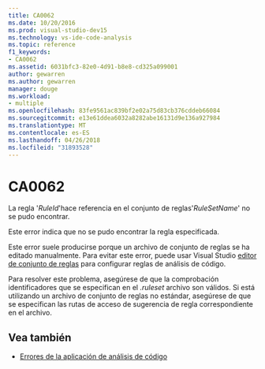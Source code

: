 ```yaml
---
title: CA0062
ms.date: 10/20/2016
ms.prod: visual-studio-dev15
ms.technology: vs-ide-code-analysis
ms.topic: reference
f1_keywords:
- CA0062
ms.assetid: 6031bfc3-82e0-4d91-b8e8-cd325a099001
author: gewarren
ms.author: gewarren
manager: douge
ms.workload:
- multiple
ms.openlocfilehash: 83fe9561ac839bf2e02a75d83cb376cddeb66084
ms.sourcegitcommit: e13e61ddea6032a8282abe16131d9e136a927984
ms.translationtype: MT
ms.contentlocale: es-ES
ms.lasthandoff: 04/26/2018
ms.locfileid: "31893528"
---
```

# <a name="ca0062"></a>CA0062

La regla '*RuleId*'hace referencia en el conjunto de reglas'*RuleSetName*' no se pudo encontrar.

Este error indica que no se pudo encontrar la regla especificada.

Este error suele producirse porque un archivo de conjunto de reglas se ha editado manualmente. Para evitar este error, puede usar Visual Studio [editor de conjunto de reglas](../code-quality/working-in-the-code-analysis-rule-set-editor.md) para configurar reglas de análisis de código.

Para resolver este problema, asegúrese de que la comprobación identificadores que se especifican en el *.ruleset* archivo son válidos. Si está utilizando un archivo de conjunto de reglas no estándar, asegúrese de que se especifican las rutas de acceso de sugerencia de regla correspondiente en el archivo.

## <a name="see-also"></a>Vea también

- [Errores de la aplicación de análisis de código](../code-quality/code-analysis-application-errors.md)
